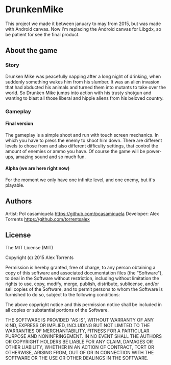 # DrunkenMike

This project we made it between january to may from 2015, but was made with Android canvas.
Now i'm replacing the Android canvas for Libgdx, so be patient for see the final product.


## About the game 

### Story

Drunken Mike was peacefully napping after a long night of drinking, when suddenly something wakes him from his slumber.
It was an alien invasion that had abducted his animals and turned them into mutants to take over the world.
So Drunken Mike jumps into action with his trusty shotgun and wanting to blast all those liberal and hippie aliens
from his beloved country. 


### Gameplay

#### Final version

The gameplay is a simple shoot and run with touch screen mechanics. 
In which you have to press the enemy to shoot him down. There are different levels to chose from
and also different difficulty settings, that control the amount of enemies or ammo you have. 
Of course the game will be power-ups, amazing sound and so much fun. 

#### Alpha (we are here right now)

For the moment we only have one infinite level, and one enemy, but it's playable. 


## Authors

Artist: Pol casamiquela https://github.com/pcasamiquela
Developer: Alex Torrents https://github.com/torrentsalex


## License

The MIT License (MIT)

Copyright (c) 2015 Alex Torrents

Permission is hereby granted, free of charge, to any person obtaining a copy
of this software and associated documentation files (the "Software"), to deal
in the Software without restriction, including without limitation the rights
to use, copy, modify, merge, publish, distribute, sublicense, and/or sell
copies of the Software, and to permit persons to whom the Software is
furnished to do so, subject to the following conditions:

The above copyright notice and this permission notice shall be included in
all copies or substantial portions of the Software.

THE SOFTWARE IS PROVIDED "AS IS", WITHOUT WARRANTY OF ANY KIND, EXPRESS OR
IMPLIED, INCLUDING BUT NOT LIMITED TO THE WARRANTIES OF MERCHANTABILITY,
FITNESS FOR A PARTICULAR PURPOSE AND NONINFRINGEMENT. IN NO EVENT SHALL THE
AUTHORS OR COPYRIGHT HOLDERS BE LIABLE FOR ANY CLAIM, DAMAGES OR OTHER
LIABILITY, WHETHER IN AN ACTION OF CONTRACT, TORT OR OTHERWISE, ARISING FROM,
OUT OF OR IN CONNECTION WITH THE SOFTWARE OR THE USE OR OTHER DEALINGS IN
THE SOFTWARE.
